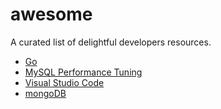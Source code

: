 # awesome
A curated list of delightful developers resources.

* [Go](go.md)
* [MySQL Performance Tuning](mysql.md)
* [Visual Studio Code](vscode.md)
* [mongoDB](mongoDB.md)